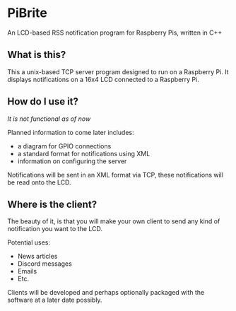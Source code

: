 # PiBrite
An LCD-based RSS notification program for Raspberry Pis, written in C++

## What is this?
This a unix-based TCP server program designed to run on a Raspberry Pi. It displays notifications on a 16x4 LCD connected to a Raspberry Pi.

## How do I use it?
*It is not functional as of now*

Planned information to come later includes:
- a diagram for GPIO connections
- a standard format for notifications using XML
- information on configuring the server

Notifications will be sent in an XML format via TCP, these notifications will be read onto the LCD.

## Where is the client?
The beauty of it, is that you will make your own client to send any kind of notification you want to the LCD.

Potential uses:
- News articles
- Discord messages
- Emails
- Etc.

Clients will be developed and perhaps optionally packaged with the software at a later date possibly.

